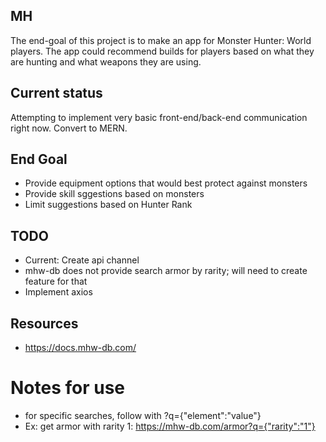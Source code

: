 ## MH

The end-goal of this project is to make an app for Monster Hunter: World players.
The app could recommend builds for players based on what they are hunting and what weapons they are using.

## Current status
Attempting to implement very basic front-end/back-end communication right now.
Convert to MERN.

## End Goal
* Provide equipment options that would best protect against monsters
* Provide skill sggestions based on monsters
* Limit suggestions based on Hunter Rank

## TODO
* Current: Create api channel
* mhw-db does not provide search armor by rarity; will need to create feature for that
* Implement axios

## Resources
* https://docs.mhw-db.com/

# Notes for use
* for specific searches, follow with ?q={"element":"value"}
* Ex: get armor with rarity 1: https://mhw-db.com/armor?q={"rarity":"1"}